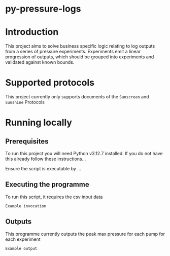 # py-pressure-logs

# Introduction

This project aims to solve business specific logic relating to log outputs from a series of pressure experiments. Experiments emit a linear progression of outputs, which should be grouped into experiments and validated against known bounds.

# Supported protocols

This project currently only supports documents of the `Sunscreen` and `Sunshine` Protocols

# Running locally

## Prerequisites

To run this project you will need Python v3.12.7 installed. If you do not have this already follow these instructions...

Ensure the script is executable by ...

## Executing the programme

To run this script, it requires the csv input data

```
Example invocation
```

## Outputs

This programme currently outputs the peak max pressure for each pump for each experiment

```
Example output
```

